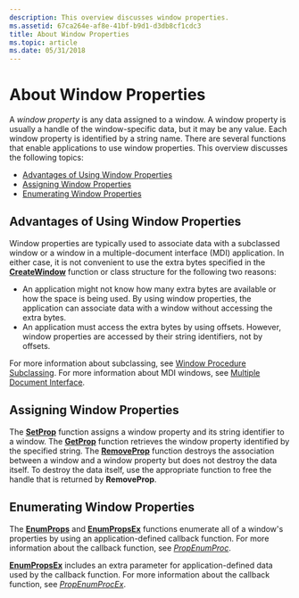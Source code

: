 ```yaml
---
description: This overview discusses window properties.
ms.assetid: 67ca264e-af8e-41bf-b9d1-d3db8cf1cdc3
title: About Window Properties
ms.topic: article
ms.date: 05/31/2018
---
```


# About Window Properties

A *window property* is any data assigned to a window. A window property is usually a handle of the window-specific data, but it may be any value. Each window property is identified by a string name. There are several functions that enable applications to use window properties. This overview discusses the following topics:

-   [Advantages of Using Window Properties](#advantages-of-using-window-properties)
-   [Assigning Window Properties](#assigning-window-properties)
-   [Enumerating Window Properties](#enumerating-window-properties)

## Advantages of Using Window Properties

Window properties are typically used to associate data with a subclassed window or a window in a multiple-document interface (MDI) application. In either case, it is not convenient to use the extra bytes specified in the [**CreateWindow**](/windows/win32/api/winuser/nf-winuser-createwindowa) function or class structure for the following two reasons:

-   An application might not know how many extra bytes are available or how the space is being used. By using window properties, the application can associate data with a window without accessing the extra bytes.
-   An application must access the extra bytes by using offsets. However, window properties are accessed by their string identifiers, not by offsets.

For more information about subclassing, see [Window Procedure Subclassing](about-window-procedures.md). For more information about MDI windows, see [Multiple Document Interface](multiple-document-interface.md).

## Assigning Window Properties

The [**SetProp**](/windows/win32/api/winuser/nf-winuser-setpropa) function assigns a window property and its string identifier to a window. The [**GetProp**](/windows/win32/api/winuser/nf-winuser-getpropa) function retrieves the window property identified by the specified string. The [**RemoveProp**](/windows/win32/api/winuser/nf-winuser-removepropa) function destroys the association between a window and a window property but does not destroy the data itself. To destroy the data itself, use the appropriate function to free the handle that is returned by **RemoveProp**.

## Enumerating Window Properties

The [**EnumProps**](/windows/win32/api/winuser/nf-winuser-enumpropsa) and [**EnumPropsEx**](/windows/win32/api/winuser/nf-winuser-enumpropsexa) functions enumerate all of a window's properties by using an application-defined callback function. For more information about the callback function, see [*PropEnumProc*](/windows/win32/api/winuser/nc-winuser-propenumproca).

[**EnumPropsEx**](/windows/win32/api/winuser/nf-winuser-enumpropsexa) includes an extra parameter for application-defined data used by the callback function. For more information about the callback function, see [*PropEnumProcEx*](/windows/win32/api/winuser/nc-winuser-propenumprocexa).

 

 
